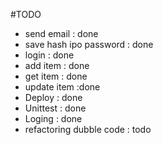 #TODO

* send email : done
* save hash ipo password : done
* login : done
* add item : done
* get item : done
* update item :done
* Deploy : done
* Unittest : done
* Loging : done
* refactoring dubble code : todo